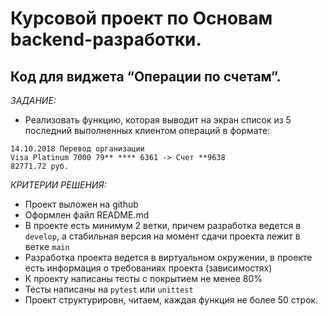 # Курсовой проект по Основам backend-разработки. 

## Код для виджета “Операции по счетам”.
_*ЗАДАНИЕ:*_

* Реализовать функцию, которая выводит на экран список из 5 последний выполненных клиентом операций в формате:

```
14.10.2018 Перевод организации
Visa Platinum 7000 79** **** 6361 -> Счет **9638
82771.72 руб.
```
_*КРИТЕРИИ РЕШЕНИЯ:*_


* Проект выложен на github
* Оформлен файл README.md
* В проекте есть минимум 2 ветки, причем разработка ведется в `develop`, а стабильная версия на момент сдачи проекта лежит в ветке `main`
* Разработка проекта ведется в виртуальном окружении, в проекте есть информация о требованиях проекта (зависимостях)
* К проекту написаны тесты с покрытием не менее 80%
* Тесты написаны на `pytest` или `unittest`
* Проект структурировн, читаем, каждая функция не более 50 строк.